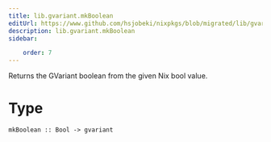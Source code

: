 ```yaml
---
title: lib.gvariant.mkBoolean
editUrl: https://www.github.com/hsjobeki/nixpkgs/blob/migrated/lib/gvariant.nix#L260C15
description: lib.gvariant.mkBoolean
sidebar:

    order: 7
---
```


Returns the GVariant boolean from the given Nix bool value.

# Type

```
mkBoolean :: Bool -> gvariant
```



